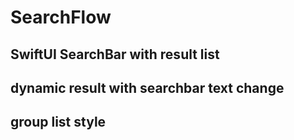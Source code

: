 # SearchFlow
## SwiftUI SearchBar with result list
## dynamic result with searchbar text change
## group list style
